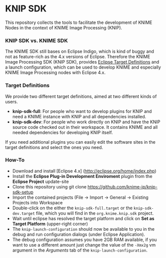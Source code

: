 KNIP SDK
==============
This repository collects the tools to facilitate the development of KNIME Nodes in the context of KNIME Image Processing (KNIP).

### KNIP SDK vs. KNIME SDK
The KNIME SDK still bases on Eclipse Indigo, which is kind of buggy and not as feature-rich as the 4.x versions of Eclipse. Therefore
the KNIME Image Processing SDK (KNIP SDK), provides [Eclipse Target Definitions](https://wiki.eclipse.org/PDE/Target_Definitions) and a launch configuration, which can be used to develop KNIME and especially KNIME Image Processing nodes with Eclipse 4.x.

### Target Definitions
We provide two different target definitions, aimed at two different kinds of users.
* __knip-sdk-full__:
For people who want to develop plugins for KNIP and need a KNIME instance with KNIP and all dependencies installed.
* __knip-sdk-dev__: For people who work directly on KNIP and have the KNIP source code checked out in their workspace. It contains KNIME and all needed dependencies for developing KNIP itself.

If you need additional plugins you can easily edit the software sites in the target definitions and select the ones you need.  

### How-To
- Download and install [Eclipse 4.x] (http://eclipse.org/home/index.php)
- Install the __Eclipse Plug-in Development Enviroment__ plugin from the __Eclipse Project__ update-site
- Clone this repository using git clone https://github.com/knime-ip/knip-sdk-setup
- Import the contained projects (File -> Import -> General -> Existing Projects into Workspace
- Double-click on the either the ``knip-sdk-full.target`` or the ``knip-sdk-dev.target`` file, which you will find in the ``org.knime.knip.sdk`` project.
- Wait until eclipse has resolved the target platform and click on __Set as Target Platform__ (upper-right corner)
- The ``knip-launch-configuration`` should now be available to you in the debug and run configuration dialogs (under Eclipse Application).
- The debug configuration assumes you have 2GB RAM available, if you want to use a different amount just  change the value of the ``-Xmx2g`` vm argument in the _Arguments_ tab of the ``knip-launch-configuration``.
